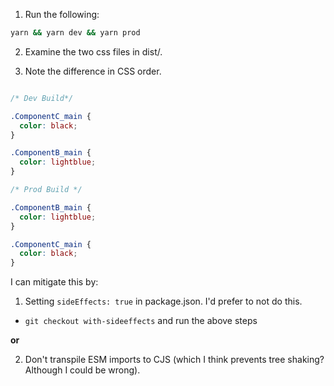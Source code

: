 1. Run the following: 

```sh
yarn && yarn dev && yarn prod
```

2. Examine the two css files in dist/.

3. Note the difference in CSS order. 

```css

/* Dev Build*/

.ComponentC_main {
  color: black;
}

.ComponentB_main {
  color: lightblue;
}

/* Prod Build */

.ComponentB_main {
  color: lightblue;
}

.ComponentC_main {
  color: black;
}

```

I can mitigate this by: 

1. Setting `sideEffects: true` in package.json. I'd prefer to not do this.
  - `git checkout with-sideeffects` and run the above steps

**or** 

2. Don't transpile ESM imports to CJS (which I think prevents tree shaking? Although I could be wrong).

